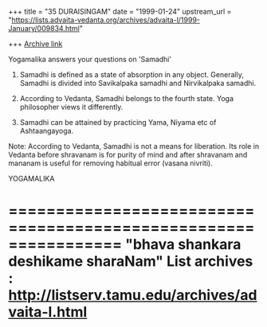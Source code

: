 +++
title = "35 DURAISINGAM"
date = "1999-01-24"
upstream_url = "https://lists.advaita-vedanta.org/archives/advaita-l/1999-January/009834.html"

+++
[Archive link](https://lists.advaita-vedanta.org/archives/advaita-l/1999-January/009834.html)

Yogamalika answers your questions on 'Samadhi'

1. Samadhi is defined as a state of absorption in any object.
   Generally, Samadhi is divided into Savikalpaka samadhi and Nirvikalpaka
   samadhi.

2. According to Vedanta, Samadhi belongs to the fourth state. Yoga
philosopher views it differently.

3. Samadhi can be attained by practicing Yama, Niyama etc of
Ashtaangayoga.

Note: According to Vedanta, Samadhi is not a means for liberation. Its
role in Vedanta before shravanam is for purity of mind and after shravanam
and mananam is useful for removing habitual error (vasana nivriti).

 YOGAMALIKA

================================================================
"bhava shankara deshikame sharaNam"
List archives : http://listserv.tamu.edu/archives/advaita-l.html
================================================================

